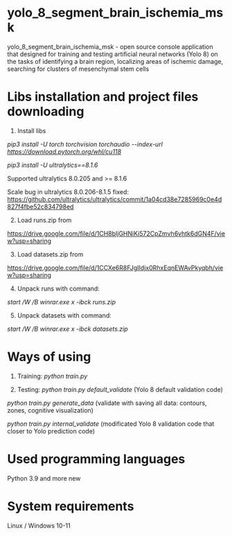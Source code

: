 # yolo_8_segment_brain_ischemia_msk
yolo_8_segment_brain_ischemia_msk - open source console application that designed for training and testing artificial neural networks (Yolo 8) on the tasks of identifying a brain region, localizing areas of ischemic damage, searching for clusters of mesenchymal stem cells

# Libs installation and project files downloading
1. Install libs

_pip3 install -U torch torchvision torchaudio --index-url https://download.pytorch.org/whl/cu118_

_pip3 install -U ultralytics==8.1.6_

Supported ultralytics 8.0.205 and >= 8.1.6

Scale bug in ultralytics 8.0.206-8.1.5 fixed: https://github.com/ultralytics/ultralytics/commit/1a04cd38e7285969c0e4d827f4fbe52c834798ed

2. Load runs.zip from 

https://drive.google.com/file/d/1CH8bIjGHNiKi572CpZmvh6vhtk6dGN4F/view?usp=sharing

3. Load datasets.zip from 

https://drive.google.com/file/d/1CCXe6R8FJgIIdjx0RhxEqnEWAvPkyqbh/view?usp=sharing

4. Unpack runs with command: 

_start /W /B winrar.exe x -ibck runs.zip_

5. Unpack datasets with command: 

_start /W /B winrar.exe x -ibck datasets.zip_


# Ways of using
1. Training:
_python train.py_

3. Testing: 
_python train.py default_validate_
(Yolo 8 default validation code)

_python train.py generate_data_
(validate with saving all data: contours, zones, cognitive visualization)

_python train.py internal_validate_
(modificated Yolo 8 validation code that closer to Yolo prediction code)

# Used programming languages
Python 3.9 and more new

# System requirements
Linux / Windows 10-11
